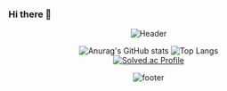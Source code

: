 ### Hi there 👋
<div align="center">

![Header](https://capsule-render.vercel.app/api?type=waving&color=0:93F1C3,100:05795D&height=250&text=Cyeon&fontSize=90&fontColor=FFFFFF&animation=fadeIn&fontAlignY=35)

<!--
**Cyeon/Cyeon** is a ✨ _special_ ✨ repository because its `README.md` (this file) appears on your GitHub profile.

Here are some ideas to get you started:

- 🔭 I’m currently working on ...
- 🌱 I’m currently learning ...
- 👯 I’m looking to collaborate on ...
- 🤔 I’m looking for help with ...
- 💬 Ask me about ...
- 📫 How to reach me: ...
- 😄 Pronouns: ...
- ⚡ Fun fact: ...
-->
 
![Anurag's GitHub stats](https://github-readme-stats.vercel.app/api?username=Cyeon&show_icons=true&theme=vue)
![Top Langs](https://github-readme-stats.vercel.app/api/top-langs/?username=Cyeon&layout=compact&theme=vue)
</br>
[![Solved.ac Profile](http://mazassumnida.wtf/api/v2/generate_badge?boj=cyeon)](https://solved.ac/cyeon/)

![footer](https://capsule-render.vercel.app/api?type=waving&section=footer&color=0:93F1C3,100:05795D&height=250&animation=fadeIn)
</div>
